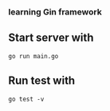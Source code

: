 ### learning Gin framework

## Start server with

```
go run main.go
```

## Run test with
```
go test -v
```
